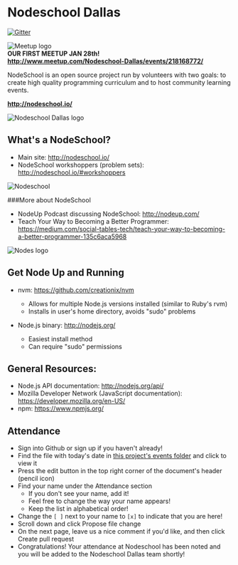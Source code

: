 Nodeschool Dallas
======

[![Gitter](https://badges.gitter.im/Join%20Chat.svg)](https://gitter.im/nodeschool/dallas?utm_source=badge&utm_medium=badge&utm_campaign=pr-badge&utm_content=badge)

![Meetup logo](https://raw.githubusercontent.com/nodeschool/dallas/master/_sources/img/meetup.png)<br/>
<strong>OUR FIRST MEETUP JAN 28th!</strong><br/>
<strong>http://www.meetup.com/Nodeschool-Dallas/events/218168772/</strong>

NodeSchool is an open source project run by volunteers with two goals: to create high quality programming curriculum and to host community learning events.

<strong>http://nodeschool.io/</strong>

![Nodeschool Dallas logo](https://raw.githubusercontent.com/nodeschool/dallas/master/_sources/img/nodeschool-dallas.png)

What's a NodeSchool?
------
* Main site: http://nodeschool.io/
* NodeSchool workshoppers (problem sets): http://nodeschool.io/#workshoppers



![Nodeschool](https://raw.githubusercontent.com/nodeschool/dallas/master/assets/images/nodeschool-logo.png)

###More about NodeSchool
* NodeUp Podcast discussing NodeSchool: http://nodeup.com/
* Teach Your Way to Becoming a Better Programmer: https://medium.com/social-tables-tech/teach-your-way-to-becoming-a-better-programmer-135c6aca5968



![Nodes logo](https://raw.githubusercontent.com/nodeschool/dallas/master/assets/images/node-logo.png)

Get Node Up and Running
------
* nvm: https://github.com/creationix/nvm
   * Allows for multiple Node.js versions installed (similar to Ruby's rvm)
   * Installs in user's home directory, avoids "sudo" problems

* Node.js binary: http://nodejs.org/
   * Easiest install method
   * Can require "sudo" permissions

General Resources:
------
* Node.js API documentation: http://nodejs.org/api/
* Mozilla Developer Network (JavaScript documentation): https://developer.mozilla.org/en-US/
* npm: https://www.npmjs.org/

Attendance
------
* Sign into Github or sign up if you haven't already!
* Find the file with today's date in [this project's events folder](events/) and click to view it
* Press the edit button in the top right corner of the document's header (pencil icon)
* Find your name under the Attendance section
   * If you don't see your name, add it!
   * Feel free to change the way your name appears!
   * Keep the list in alphabetical order!
* Change the `[ ]` next to your name to `[x]` to indicate that you are here!
* Scroll down and click Propose file change
* On the next page, leave us a nice comment if you'd like, and then click Create pull request
* Congratulations! Your attendance at Nodeschool has been noted and you will be added to the Nodeschool Dallas team shortly!
